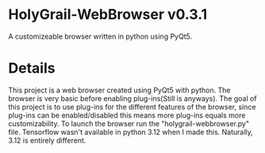 # HolyGrail-WebBrowser v0.3.1
A customizeable browser written in python using PyQt5.
# Details
This project is a web browser created using PyQt5 with python.
The browser is very basic before enabling plug-ins(Still is anyways).
The goal of this project is to use plug-ins for the different features of the browser,
since plug-ins can be enabled/disabled this means more plug-ins equals more customizability.
To launch the browser run the "holygrail-webbrowser.py" file.
Tensorflow wasn't available in python 3.12 when I made this.
Naturally, 3.12 is entirely different.
